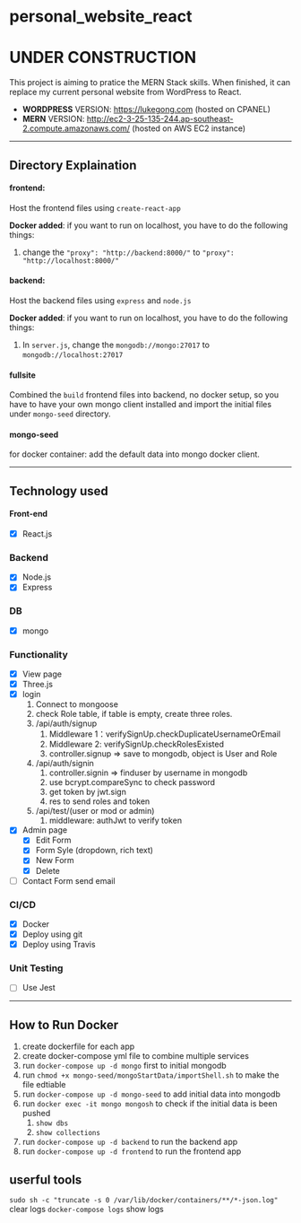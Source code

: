 # personal_website_react

# UNDER CONSTRUCTION
This project is aiming to pratice the MERN Stack skills.
When finished, it can replace my current personal website from WordPress to React.

* **WORDPRESS** VERSION: https://lukegong.com (hosted on CPANEL)
* **MERN** VERSION: http://ec2-3-25-135-244.ap-southeast-2.compute.amazonaws.com/  (hosted on AWS EC2 instance)

---
## Directory Explaination 

#### frontend: 
Host the frontend files using `create-react-app`

**Docker added**: if you want to run on localhost, you have to do the following things:
1. change the `"proxy": "http://backend:8000/"` to `"proxy": "http://localhost:8000/"`

#### backend:
Host the backend files using `express` and `node.js`

**Docker added**: if you want to run on localhost, you have to do the following things:
1. In `server.js`, change the `mongodb://mongo:27017` to `mongodb://localhost:27017`

#### fullsite

Combined the `build` frontend files into backend, no docker setup, so you have to have your own mongo client installed and import the initial files under `mongo-seed` directory. 


#### mongo-seed
for docker container: add the default data into mongo docker client.

---
## Technology used

#### Front-end
- [x] React.js

### Backend
- [x] Node.js
- [x] Express

### DB
- [x] mongo

### Functionality 
- [x] View page
- [x] Three.js
- [x] login
  1. Connect to mongoose
  2. check Role table, if table is empty, create three roles.
  3. /api/auth/signup
     1. Middleware 1：verifySignUp.checkDuplicateUsernameOrEmail
     2. Middleware 2: verifySignUp.checkRolesExisted
     3. controller.signup => save to mongodb, object is User and Role
  4. /api/auth/signin
     1. controller.signin => finduser by username in mongodb
     2. use bcrypt.compareSync to check password
     3. get token by jwt.sign 
     4. res to send roles and token
  5. /api/test/(user or mod or admin)
     1. middleware: authJwt to verify token
- [x] Admin page
  - [x] Edit Form
  - [x] Form Syle (dropdown, rich text)
  - [x] New Form
  - [x] Delete  
- [ ] Contact Form send email

### CI/CD
- [x] Docker
- [x] Deploy using git
- [x] Deploy using Travis

### Unit Testing
- [ ] Use Jest

---

## How to Run Docker
1. create dockerfile for each app
2. create docker-compose yml file to combine multiple services
3. run `docker-compose up -d mongo` first to initial mongodb
4. run `chmod +x mongo-seed/mongoStartData/importShell.sh` to make the file edtiable
5. run `docker-compose up -d mongo-seed` to add initial data into mongodb
6. run `docker exec -it mongo mongosh` to check if the initial data is been pushed
   1. `show dbs`
   2. `show collections`
7. run `docker-compose up -d backend` to run the backend app
8. run `docker-compose up -d frontend` to run the frontend app


## userful tools
`sudo sh -c "truncate -s 0 /var/lib/docker/containers/**/*-json.log"` clear logs
`docker-compose logs` show logs
